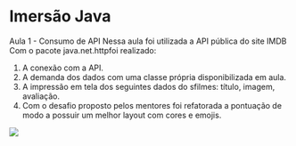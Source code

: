 <h1>Imersão Java</h1>

Aula 1 - Consumo de API
Nessa aula foi utilizada a API pública do site IMDB
Com o pacote java.net.httpfoi realizado:
<ol>
<li>A conexão com a API.</li>
<li>A demanda dos dados com uma classe própria disponibilizada em aula.</li>
<li>A impressão em tela dos seguintes dados do sfilmes: título, imagem, avaliação.</li>
<li>Com o desafio proposto pelos mentores foi refatorada a pontuação de modo a possuir um melhor layout com cores e emojis.</li>
</ol>


<div>
<img src="https://user-images.githubusercontent.com/106753195/228088988-58e67d6c-6d79-4333-ab60-4d7c99a12075.jpg">
</div>